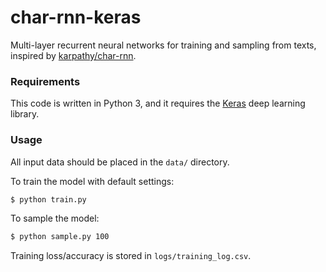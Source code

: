 # char-rnn-keras

Multi-layer recurrent neural networks for training and sampling from texts, inspired by [karpathy/char-rnn](https://github.com/karpathy/char-rnn).

### Requirements

This code is written in Python 3, and it requires the [Keras](https://keras.io) deep learning library.

### Usage

All input data should be placed in the `data/` directory.

To train the model with default settings:
```bash
$ python train.py
```

To sample the model:
```bash
$ python sample.py 100
```

Training loss/accuracy is stored in `logs/training_log.csv`.
